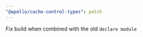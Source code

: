 ```yaml
---
"@apollo/cache-control-types": patch
---
```


Fix build when combined with the old `declare module`
